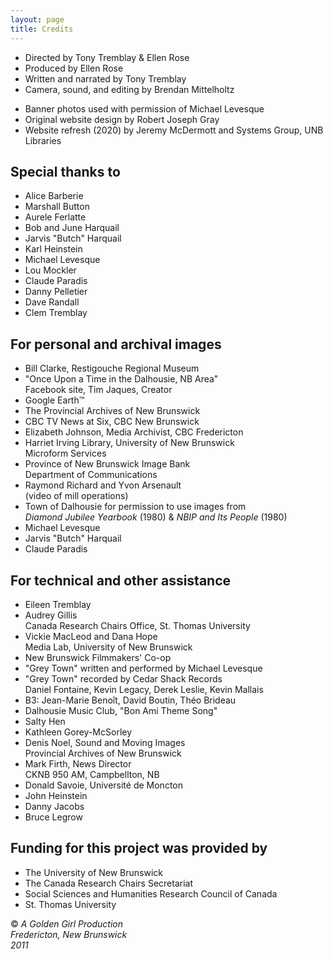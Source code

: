 ```yaml
---
layout: page
title: Credits
---
```


<ul class="mt-1">
    <li>Directed by Tony Tremblay &amp; Ellen Rose</li>
    <li>Produced by Ellen Rose</li>
    <li>Written and narrated by Tony Tremblay</li>
    <li>Camera, sound, and editing by Brendan Mittelholtz</li>
</ul>

<ul class="mt-5">
    <li>Banner photos used with permission of Michael Levesque</li>
    <li>Original website design by Robert Joseph Gray</li>
    <li>Website refresh (2020) by Jeremy McDermott and Systems Group, UNB Libraries</li>
</ul>

<h2 class="mt-5">
    Special thanks to
</h2>
<ul>
    <li>Alice Barberie</li>
    <li>Marshall Button</li>
    <li>Aurele Ferlatte</li>
    <li>Bob and June Harquail</li>
    <li>Jarvis "Butch" Harquail</li>
    <li>Karl Heinstein</li>
    <li>Michael Levesque</li>
    <li>Lou Mockler</li>
    <li>Claude Paradis</li>
    <li>Danny Pelletier</li>
    <li>Dave Randall</li>
    <li>Clem Tremblay</li>
</ul>

<h2 class="mt-5">
    For personal and archival images
</h2>
<ul>
    <li>Bill Clarke, Restigouche Regional Museum</li>
    <li>
        "Once Upon a Time in the Dalhousie, NB Area"<br>
        <span class="ml-4">Facebook site, Tim Jaques, Creator</span>
    </li>
    <li>Google Earth&#8482;</li>
    <li>The Provincial Archives of New Brunswick</li>
    <li>CBC TV News at Six, CBC New Brunswick</li>
    <li>Elizabeth Johnson, Media Archivist, CBC Fredericton</li>
    <li>
        Harriet Irving Library, University of New Brunswick<br>
        <span class="ml-4">Microform Services</span>
    </li>
    <li>
        Province of New Brunswick Image Bank<br>
        <span class="ml-4">Department of Communications</span>
    </li>
    <li>
        Raymond Richard and Yvon Arsenault<br>
        <span class="ml-4">(video of mill operations)</span>
    </li>
    <li>
        Town of Dalhousie for permission to use images from<br>
        <em class="ml-4">Diamond Jubilee Yearbook</em> (1980) &amp; <em>NBIP and Its People</em> (1980)
    </li>
    <li>Michael Levesque</li>
    <li>Jarvis "Butch" Harquail</li>
    <li>Claude Paradis</li>
</ul>

<h2 class="mt-5">
    For technical and other assistance
</h2>
<ul>
    <li>Eileen Tremblay</li>
    <li>
        Audrey Gillis<br>
        <span class="ml-4">Canada Research Chairs Office, St. Thomas University</span>
    </li>
    <li>
        Vickie MacLeod and Dana Hope<br>
        <span class="ml-4">Media Lab, University of New Brunswick</span>
    </li>
    <li>New Brunswick Filmmakers' Co-op</li>
    <li>"Grey Town" written and performed by Michael Levesque</li>
    <li>
        "Grey Town" recorded by Cedar Shack Records<br>
        <span class="ml-4">Daniel Fontaine, Kevin Legacy, Derek Leslie, Kevin Mallais</span>
    </li>
    <li>
        B3: Jean-Marie Beno&icirc;t, David Boutin, Th&eacute;o Brideau
    </li>
    <li>Dalhousie Music Club, "Bon Ami Theme Song"</li>
    <li>Salty Hen</li>
    <li>Kathleen Gorey-McSorley</li>
    <li>
        Denis Noel, Sound and Moving Images<br>
        <span class="ml-4">Provincial Archives of New Brunswick</span>
    </li>
    <li>
        Mark Firth, News Director<br>
        <span class="ml-4">CKNB 950 AM, Campbellton, NB</span>
    </li>
    <li>Donald Savoie, Universit&eacute; de Moncton</li>
    <li>John Heinstein</li>
    <li>Danny Jacobs</li>
    <li>Bruce Legrow</li>
</ul>

<h2 class="mt-5">
    Funding for this project was provided by
</h2>
<ul>
    <li>The University of New Brunswick</li>
    <li>The Canada Research Chairs Secretariat</li>
    <li>Social Sciences and Humanities Research Council of Canada</li>
    <li>St. Thomas University</li>
</ul>

<p class="mt-5"> 
    &copy; <em>A Golden Girl Production</em><br>
    <em>Fredericton, New Brunswick</em><br>
    <em>2011</em>
</p>
